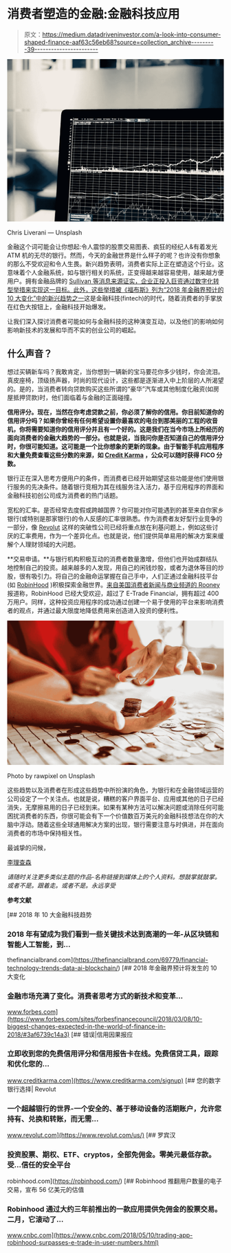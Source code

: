 # 消费者塑造的金融:金融科技应用

> 原文：<https://medium.datadriveninvestor.com/a-look-into-consumer-shaped-finance-aaf63c56eb68?source=collection_archive---------39----------------------->

![](img/17a708e50f120ae7bc81fcb8278d6448.png)

Chris Liverani — Unsplash

金融这个词可能会让你想起:令人震惊的股票交易图表、疯狂的经纪人&有着发光 ATM 机的无尽的银行。然而，今天的金融世界是什么样子的呢？也许没有你想象的那么不受欢迎和令人生畏。新兴趋势表明，消费者实际上正在塑造这个行业。这意味着个人金融系统，如与银行相关的系统，正变得越来越容易使用，越来越方便用户。拥有金融品牌的 [Sullivan 等消息来源证实，企业正投入巨资通过数字化转型举措来实现这一目标。此外，这些举措被《福布斯》列为](https://thefinancialbrand.com/69779/financial-technology-trends-data-ai-blockchain/)[“2018 年金融界预计的 10 大变化”中的新兴趋势之一](https://www.forbes.com/sites/forbesfinancecouncil/2018/03/08/10-biggest-changes-expected-in-the-world-of-finance-in-2018/#3af6739c14a3)这是金融科技(fintech)的时代，随着消费者的手掌放在红色大按钮上，金融科技开始爆发。

让我们深入探讨消费者可能如何与金融科技的这种演变互动，以及他们的影响如何影响新技术的发展和华而不实的创业公司的崛起。

## **什么声音？**

想过买辆新车吗？我敢肯定，当你想到一辆新的宝马要花你多少钱时，你会流泪。真皮座椅，顶级扬声器，时尚的现代设计，这些都是逐渐进入中上阶层的人所渴望的。是的，当消费者转向贷款购买这些所谓的“豪华”汽车或其他制度化融资(如房屋抵押贷款)时，他们面临着与金融的正面碰撞。

**信用评分。现在，当然在你考虑贷款之前，你必须了解你的信用。你目前知道你的信用评分吗？如果你曾经有任何希望设置你最喜欢的电台到那美丽的工程的收音机，你将需要知道你的信用评分并且有一个好的。这是我们在当今市场上所经历的面向消费者的金融大趋势的一部分。也就是说，当我问你是否知道自己的信用评分时，你很可能知道。这可能是一个比你想象的更新的现象。由于智能手机应用程序和大量免费查看这些分数的来源，如 [Credit Karma](https://www.creditkarma.com/signup) ，公众可以随时获得 FICO 分数。**

银行正在深入思考方便用户的条件，而消费者已经开始期望这些功能是他们使用银行服务的先决条件。随着银行竞相为其在线服务注入活力，基于应用程序的界面和金融科技初创公司成为消费者的热门话题。

宽松的汇率。是否经常去度假或跨越国界？你可能对你可能遇到的甚至来自你家乡银行(或特别是那家银行)的令人反感的汇率很熟悉。作为消费者友好型行业竞争的一部分，像 [Revolut](https://www.revolut.com/us/) 这样的突破性公司已经将重点放在利基问题上，例如这些讨厌的汇率费用，作为一个差异化点。也就是说，他们提供简单易用的解决方案来缓解个人理财领域的大问题。

**交易申请。**与银行机构积极互动的消费者数量激增，但他们也开始成群结队地控制自己的投资。越来越多的人发现，用自己的闲钱炒股，或者为退休等目的炒股，很有吸引力。将自己的金融命运掌握在自己手中，人们正通过金融科技平台(如 [RobinHood](https://robinhood.com/) )积极探索金融世界。[来自美国消费者新闻与商业频道的 Rooney](https://www.cnbc.com/2018/05/10/trading-app-robinhood-surpasses-e-trade-in-user-numbers.html)报道称，RobinHood 已经大受欢迎，超过了 E-Trade Financial，拥有超过 400 万用户。同样，这种投资应用程序的成功通过创建一个易于使用的平台来影响消费者的观点，并通过最大限度地降低费用来创造进入投资的便利性。

![](img/69638d4f84fd68e9ff5fed07c965da4e.png)

Photo by rawpixel on Unsplash

这些趋势以及消费者在形成这些趋势中所扮演的角色，为银行和在金融领域运营的公司设定了一个关注点。也就是说，糟糕的客户界面平台、应用或其他的日子已经消失，无摩擦易用的日子已经到来。如果有某种方法可以解决问题或消除任何可能困扰消费者的东西，你很可能会有下一个价值数百万美元的金融科技想法在你的大脑中浮动。随着这些全球通用解决方案的出现，银行需要注意与时俱进，并在面向消费者的市场中保持相关性。

最诚挚的问候，

[李理查森](https://medium.com/@lee.richard)

*请随时关注更多类似主题的作品-名称链接到媒体上的个人资料。想鼓掌就鼓掌。或者不是。跟着走。或者不是。永远享受*

**参考文献**

[](https://thefinancialbrand.com/69779/financial-technology-trends-data-ai-blockchain/) [## 2018 年 10 大金融科技趋势

### 2018 年有望成为我们看到一些关键技术达到高潮的一年-从区块链和智能人工智能，到…

thefinancialbrand.com](https://thefinancialbrand.com/69779/financial-technology-trends-data-ai-blockchain/) [](https://www.forbes.com/sites/forbesfinancecouncil/2018/03/08/10-biggest-changes-expected-in-the-world-of-finance-in-2018/#3af6739c14a3) [## 2018 年金融界预计将发生的 10 大变化

### 金融市场充满了变化。消费者思考方式的新技术和变革…

www.forbes.com](https://www.forbes.com/sites/forbesfinancecouncil/2018/03/08/10-biggest-changes-expected-in-the-world-of-finance-in-2018/#3af6739c14a3)  [## 错误|信用因果报应

### 立即收到您的免费信用评分和信用报告卡在线。免费信贷工具，跟踪和优化您的…

www.creditkarma.com](https://www.creditkarma.com/signup) [](https://www.revolut.com/us/) [## 您的数字银行选择| Revolut

### 一个超越银行的世界-一个安全的、基于移动设备的活期账户，允许您持有、兑换和转账，而无需…

www.revolut.com](https://www.revolut.com/us/) [](https://robinhood.com/) [## 罗宾汉

### 投资股票、期权、ETF、cryptos，全部免佣金。零美元最低存款。受…信任的安全平台

robinhood.com](https://robinhood.com/) [](https://www.cnbc.com/2018/05/10/trading-app-robinhood-surpasses-e-trade-in-user-numbers.html) [## Robinhood 推翻用户数量的电子交易，宣布 56 亿美元的估值

### Robinhood 通过大约三年前推出的一款应用提供免佣金的股票交易。二月，它滚动了…

www.cnbc.com](https://www.cnbc.com/2018/05/10/trading-app-robinhood-surpasses-e-trade-in-user-numbers.html)